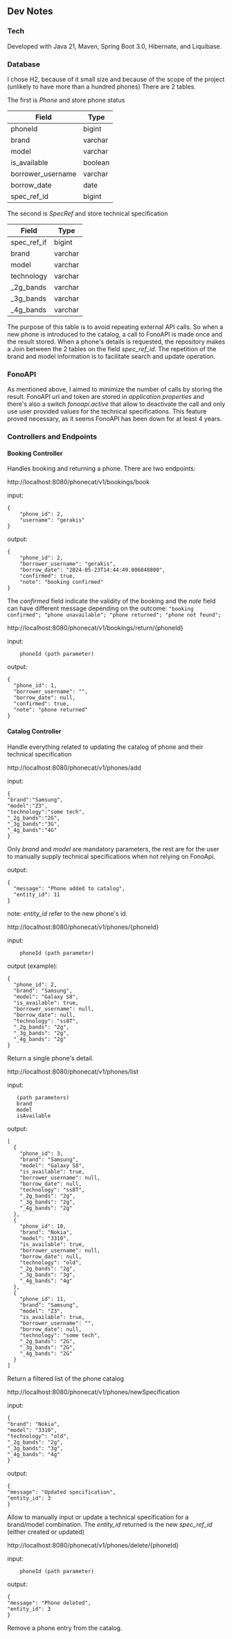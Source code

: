 ## Dev Notes ##

### Tech ###

Developed with Java 21, Maven, Spring Boot 3.0, Hibernate, and Liquibase.

### Database ###

I chose H2, because of it small size and because of the scope of the project (unlikely to have more than a hundred phones) There are 2 tables.

The first is _Phone_ and store phone status

| Field             | Type    |
|-------------------|---------|
| phoneId           | bigint  |
| brand             | varchar |
| model             | varchar |
| is_available      | boolean |
| borrower_username | varchar |
| borrow_date       | date    |
| spec_ref_id       | bigint  |

The second is _SpecRef_ and store technical specification

| Field       | Type    |
|-------------|---------|
| spec_ref_if | bigint  |
| brand       | varchar |
| model       | varchar |
| technology  | varchar |
| _2g_bands   | varchar |
| _3g_bands   | varchar |
| _4g_bands   | varchar |

The purpose of this table is to avoid repeating external API calls. So when a new phone is introduced to the catalog, a call to FonoAPI is made once and the result stored. When a phone's details is requested, the repository makes a Join between the 2 tables on the field _spec_ref_id_. The repetition of the brand and model information is to facilitate search and update operation.

### FonoAPI ###

As mentioned above, I aimed to minimize the number of calls by storing the result. FonoAPI url and token are stored in _application.properties_ and there's also a switch _fonoapi.active_ that allow to deactivate the call and only use user provided values for the technical specifications. This feature proved necessary, as it seems FonoAPI has been down for at least 4 years.

### Controllers and Endpoints ###

#### Booking Controller ####

Handles booking and returning a phone. There are two endpoints:

http://localhost:8080/phonecat/v1/bookings/book

input:
```
{
    "phone_id": 2,
    "username": "gerakis"
}
```

output:
```
{
    "phone_id": 2,
    "borrower_username": "gerakis",
    "borrow_date": "2024-05-23T14:44:49.806848800",
    "confirmed": true,
    "note": "booking confirmed"
}
```
The _confirmed_ field indicate the validity of the booking and the _note_ field can have different message depending on the outcome:
``
"booking confirmed";
"phone unavailable";
"phone returned";
"phone not found";
``

http://localhost:8080/phonecat/v1/bookings/return/{phoneId}

input:
```
    phoneId (path parameter)
```

output:
```
{
  "phone_id": 1,
  "borrower_username": "",
  "borrow_date": null,
  "confirmed": true,
  "note": "phone returned"
}
```

#### Catalog Controller ####

Handle everything related to updating the catalog of phone and their technical specification

http://localhost:8080/phonecat/v1/phones/add

input:
```
{
"brand":"Samsung",
"model":"Z3",
"technology":"some tech",
"_2g_bands":"2G",
"_3g_bands":"3G",
"_4g_bands":"4G"
}
```
Only _brand_ and _model_ are mandatory parameters, the rest are for the user to manually supply technical specifications when not relying on FonoApi.

output:
```
{
  "message": "Phone added to catalog",
  "entity_id": 11
}
```
note: _entity_id_ refer to the new phone's id.

http://localhost:8080/phonecat/v1/phones/{phoneId}

input:
```
    phoneId (path parameter)
```

output (example):
```
{
  "phone_id": 2,
  "brand": "Samsung",
  "model": "Galaxy S8",
  "is_available": true,
  "borrower_username": null,
  "borrow_date": null,
  "technology": "ss8T",
  "_2g_bands": "2g",
  "_3g_bands": "2g",
  "_4g_bands": "2g"
}
```
Return a single phone's detail.

http://localhost:8080/phonecat/v1/phones/list

input:
```
   (path parameters)
   brand
   model
   isAvailable
```
output:
```
[
  {
    "phone_id": 3,
    "brand": "Samsung",
    "model": "Galaxy S8",
    "is_available": true,
    "borrower_username": null,
    "borrow_date": null,
    "technology": "ss8T",
    "_2g_bands": "2g",
    "_3g_bands": "2g",
    "_4g_bands": "2g"
  },
  {
    "phone_id": 10,
    "brand": "Nokia",
    "model": "3310",
    "is_available": true,
    "borrower_username": null,
    "borrow_date": null,
    "technology": "old",
    "_2g_bands": "2g",
    "_3g_bands": "3g",
    "_4g_bands": "4g"
  },
  {
    "phone_id": 11,
    "brand": "Samsung",
    "model": "Z3",
    "is_available": true,
    "borrower_username": "",
    "borrow_date": null,
    "technology": "some tech",
    "_2g_bands": "2G",
    "_3g_bands": "2G",
    "_4g_bands": "2G"
  }
]
```
Return a filtered list of the phone catalog

http://localhost:8080/phonecat/v1/phones/newSpecification

input:
```
{
"brand": "Nokia",
"model": "3310",
"technology": "old",
"_2g_bands": "2g",
"_3g_bands": "3g",
"_4g_bands": "4g"
}
```
output:
```
{
"message": "Updated specification",
"entity_id": 3
}
```
Allow to manually input or update a technical specification for a brand/model combination. The _entity_id_ returned is the new _spec_ref_id_ (either created or updated)

http://localhost:8080/phonecat/v1/phones/delete/{phoneId}

input:
```
    phoneId (path parameter)
```
output:
```
{
"message": "Phone deleted",
"entity_id": 3
}
```
Remove a phone entry from the catalog.